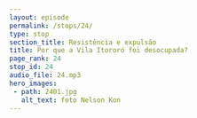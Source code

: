 ```yaml
---
layout: episode
permalink: /stops/24/
type: stop
section_title: Resistência e expulsão
title: Por que a Vila Itororó foi desocupada?
page_rank: 24
stop_id: 24
audio_file: 24.mp3
hero_images:
 - path: 2401.jpg
   alt_text: foto Nelson Kon
---
```

